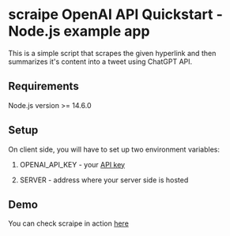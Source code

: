 # scraipe OpenAI API Quickstart - Node.js example app

This is a simple script that scrapes the given hyperlink and then summarizes it's content into a tweet using ChatGPT API. 

## Requirements

Node.js version >= 14.6.0

## Setup

On client side, you will have to set up two environment variables:

1. OPENAI_API_KEY - your [API key](https://platform.openai.com/account/api-keys)

2. SERVER - address where your server side is hosted

## Demo

You can check scraipe in action [here](https://scraipe.archamond.space)
